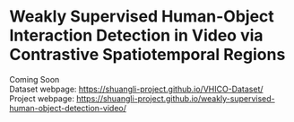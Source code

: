 # Weakly Supervised Human-Object Interaction Detection in Video via Contrastive Spatiotemporal Regions

Coming Soon <br>
Dataset webpage: https://shuangli-project.github.io/VHICO-Dataset/ <br>
Project webpage: https://shuangli-project.github.io/weakly-supervised-human-object-detection-video/ 
